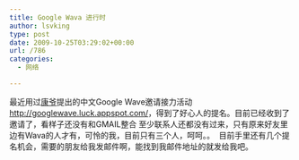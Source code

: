 ```yaml
---
title: Google Wava 进行时
author: lsvking
type: post
date: 2009-10-25T03:29:02+00:00
url: /786
categories:
  - 网络

---
```

最近用过[康爷][1]提出的中文Google Wave邀请接力活动<http://googlewave.luck.appspot.com/>，得到了好心人的提名。目前已经收到了邀请了，看样子还没有和GMAIL整合 至少联系人还都没有过来，只有原来好友里边有Wava的人才有，可怜的我，目前只有三个人，呵呵。。  目前手里还有几个提名机会，需要的朋友给我发邮件啊，能找到我邮件地址的就发给我吧。

 [1]: http://www.kangye.org/